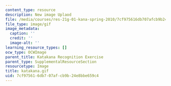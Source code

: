 ```yaml
---
content_type: resource
description: New image Uplaod
file: /media/courses/res-21g-01-kana-spring-2010/7cf975616db707afcb9b24e8bbe659c4_katakana.gif
file_type: image/gif
image_metadata:
  caption: ''
  credit: ''
  image-alt: ''
learning_resource_types: []
ocw_type: OCWImage
parent_title: Katakana Recognition Exercise
parent_type: SupplementalResourceSection
resourcetype: Image
title: katakana.gif
uid: 7cf97561-6db7-07af-cb9b-24e8bbe659c4
---
```

